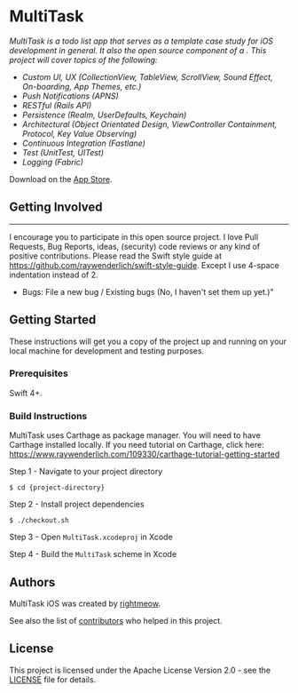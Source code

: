 # MultiTask

_MultiTask is a todo list app that serves as a template case study for iOS development in general. It also the open source component of a . This project will cover topics of the following:_
- _Custom UI, UX (CollectionView, TableView, ScrollView, Sound Effect, On-boarding, App Themes, etc.)_
- _Push Notifications (APNS)_
- _RESTful (Rails API)_
- _Persistence (Realm, UserDefaults, Keychain)_
- _Architectural (Object Orientated Design, ViewController Containment, Protocol, Key Value Observing)_
- _Continuous Integration (Fastlane)_
- _Test (UnitTest, UITest)_
- _Logging (Fabric)_

Download on the [App Store](https://itunes.apple.com/us/app/multitask/id1271187729?ls=1&mt=8).

## Getting Involved
----------------

I encourage you to participate in this open source project. I love Pull Requests, Bug Reports, ideas, (security) code reviews or any kind of positive contributions. Please read the Swift style guide at https://github.com/raywenderlich/swift-style-guide. Except I use 4-space indentation instead of 2.
- Bugs: File a new bug / Existing bugs (No, I haven't set them up yet.)"

## Getting Started

These instructions will get you a copy of the project up and running on your local machine for development and testing purposes.

### Prerequisites

Swift 4+.

### Build Instructions

MultiTask uses Carthage as package manager. You will need to have Carthage installed locally. If you need tutorial on Carthage, click here: https://www.raywenderlich.com/109330/carthage-tutorial-getting-started

Step 1 - Navigate to your project directory

``$ cd {project-directory}``

Step 2 - Install project dependencies

``$ ./checkout.sh``

Step 3 - Open ``MultiTask.xcodeproj`` in Xcode

Step 4 - Build the ``MultiTask`` scheme in Xcode

## Authors

MultiTask iOS was created by [rightmeow](https://github.com/jinhedev/).

See also the list of [contributors](CREDITS.md) who helped in this project.

## License

This project is licensed under the Apache License Version 2.0 - see the [LICENSE](LICENSE) file for details.

